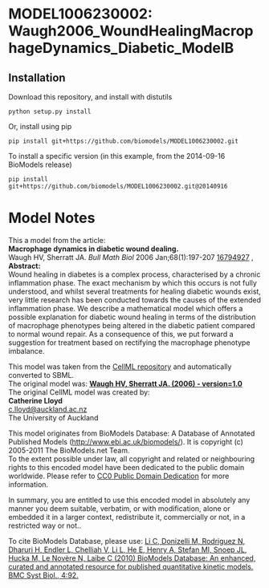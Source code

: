 # MODEL1006230002: Waugh2006_WoundHealingMacrophageDynamics_Diabetic_ModelB

## Installation

Download this repository, and install with distutils

`python setup.py install`

Or, install using pip

`pip install git+https://github.com/biomodels/MODEL1006230002.git`

To install a specific version (in this example, from the 2014-09-16 BioModels release)

`pip install git+https://github.com/biomodels/MODEL1006230002.git@20140916`


# Model Notes


This a model from the article:  
**Macrophage dynamics in diabetic wound dealing.**   
Waugh HV, Sherratt JA. _Bull Math Biol_ 2006 Jan;68(1):197-207
[16794927](http://www.ncbi.nlm.nih.gov/pubmed/16794927) ,  
**Abstract:**   
Wound healing in diabetes is a complex process, characterised by a chronic
inflammation phase. The exact mechanism by which this occurs is not fully
understood, and whilst several treatments for healing diabetic wounds exist,
very little research has been conducted towards the causes of the extended
inflammation phase. We describe a mathematical model which offers a possible
explanation for diabetic wound healing in terms of the distribution of
macrophage phenotypes being altered in the diabetic patient compared to normal
wound repair. As a consequence of this, we put forward a suggestion for
treatment based on rectifying the macrophage phenotype imbalance.

This model was taken from the [CellML
repository](http://www.cellml.org/models) and automatically converted to SBML.  
The original model was: [ **Waugh HV, Sherratt JA. (2006) - version=1.0**
](http://models.cellml.org/exposure/5f5e46fb3a5d3c2e85c81bef880f91d1)  
The original CellML model was created by:  
**Catherine Lloyd**   
c.lloyd@auckland.ac.nz  
The University of Auckland  

This model originates from BioModels Database: A Database of Annotated
Published Models (http://www.ebi.ac.uk/biomodels/). It is copyright (c)
2005-2011 The BioModels.net Team.  
To the extent possible under law, all copyright and related or neighbouring
rights to this encoded model have been dedicated to the public domain
worldwide. Please refer to [CC0 Public Domain
Dedication](http://creativecommons.org/publicdomain/zero/1.0/) for more
information.

In summary, you are entitled to use this encoded model in absolutely any
manner you deem suitable, verbatim, or with modification, alone or embedded it
in a larger context, redistribute it, commercially or not, in a restricted way
or not..  
  
To cite BioModels Database, please use: [Li C, Donizelli M, Rodriguez N,
Dharuri H, Endler L, Chelliah V, Li L, He E, Henry A, Stefan MI, Snoep JL,
Hucka M, Le Novère N, Laibe C (2010) BioModels Database: An enhanced, curated
and annotated resource for published quantitative kinetic models. BMC Syst
Biol., 4:92.](http://www.ncbi.nlm.nih.gov/pubmed/20587024)


